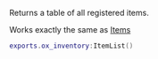 Returns a table of all registered items.

Works exactly the same as [Items](./ItemsExport.md)

```lua
exports.ox_inventory:ItemList()
```
